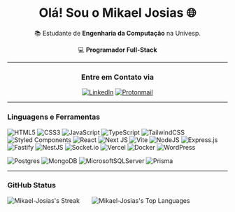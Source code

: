 <h1 align="center">Olá! Sou o Mikael Josias 🌐</h1>
<div align="center">
  <p>📚 Estudante de <b>Engenharia da Computação</b> na Univesp.</p>
  <p>💻 <b>Programador Full-Stack</b></p>
</div>

___

<div align="center">
  <h3>Entre em Contato via</h3>

  [![LinkedIn](https://img.shields.io/badge/linkedin-%230077B5.svg?style=for-the-badge&logo=linkedin&logoColor=white)](https://www.linkedin.com/in/mikael-josias/)
  [![Protonmail](https://img.shields.io/badge/ProtonMail-8B89CC?style=for-the-badge&logo=protonmail&logoColor=white)](mailto:mikaeljosias@protonmail.com)
</div>

___

<div display="flex">
  <h3>Linguagens e Ferramentas</h3>
  
  ![HTML5](https://img.shields.io/badge/html5-%23E34F26.svg?style=for-the-badge&logo=html5&logoColor=white)
  ![CSS3](https://img.shields.io/badge/css3-%231572B6.svg?style=for-the-badge&logo=css3&logoColor=white)
  ![JavaScript](https://img.shields.io/badge/javascript-%23323330.svg?style=for-the-badge&logo=javascript&logoColor=%23F7DF1E)
  ![TypeScript](https://img.shields.io/badge/typescript-%23007ACC.svg?style=for-the-badge&logo=typescript&logoColor=white)
  ![TailwindCSS](https://img.shields.io/badge/tailwindcss-%2338B2AC.svg?style=for-the-badge&logo=tailwind-css&logoColor=white)
  ![Styled Components](https://img.shields.io/badge/styled--components-DB7093?style=for-the-badge&logo=styled-components&logoColor=white)
  ![React](https://img.shields.io/badge/react-%2320232a.svg?style=for-the-badge&logo=react&logoColor=%2361DAFB)
  ![Next JS](https://img.shields.io/badge/Next-black?style=for-the-badge&logo=next.js&logoColor=white)
  ![Vite](https://img.shields.io/badge/vite-%23646CFF.svg?style=for-the-badge&logo=vite&logoColor=white)
  ![NodeJS](https://img.shields.io/badge/node.js-6DA55F?style=for-the-badge&logo=node.js&logoColor=white)
  ![Express.js](https://img.shields.io/badge/express.js-%23404d59.svg?style=for-the-badge&logo=express&logoColor=%2361DAFB)
  ![Fastify](https://img.shields.io/badge/fastify-%23000000.svg?style=for-the-badge&logo=fastify&logoColor=white)
  ![NestJS](https://img.shields.io/badge/nestjs-%23E0234E.svg?style=for-the-badge&logo=nestjs&logoColor=white)
  ![Socket.io](https://img.shields.io/badge/Socket.io-black?style=for-the-badge&logo=socket.io&badgeColor=010101)
  ![Vercel](https://img.shields.io/badge/vercel-%23000000.svg?style=for-the-badge&logo=vercel&logoColor=white)
  ![Docker](https://img.shields.io/badge/docker-%230db7ed.svg?style=for-the-badge&logo=docker&logoColor=white)
  ![WordPress](https://img.shields.io/badge/WordPress-%23117AC9.svg?style=for-the-badge&logo=WordPress&logoColor=white)


  ![Postgres](https://img.shields.io/badge/postgres-%23316192.svg?style=for-the-badge&logo=postgresql&logoColor=white)
  ![MongoDB](https://img.shields.io/badge/MongoDB-%234ea94b.svg?style=for-the-badge&logo=mongodb&logoColor=white)
  ![MicrosoftSQLServer](https://img.shields.io/badge/Microsoft%20SQL%20Server-CC2927?style=for-the-badge&logo=microsoft%20sql%20server&logoColor=white)
  ![Prisma](https://img.shields.io/badge/Prisma-3982CE?style=for-the-badge&logo=Prisma&logoColor=white)

</div>

___

<div>
  <h3>GitHub Status</h3>

  ![Mikael-Josias's Streak](https://github-readme-streak-stats.herokuapp.com/?user=Mikael-Josias&theme=slateorange&hide_border=false)&nbsp;&nbsp;&nbsp;&nbsp;&nbsp;&nbsp;
  ![Mikael-Josias's Top Languages](https://github-readme-stats.vercel.app/api/top-langs/?username=Mikael-Josias&theme=slateorange&show_icons=true&hide_border=false&layout=compact)

</div>
